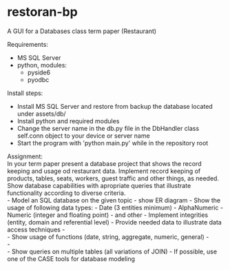 # restoran-bp
A GUI for a Databases class term paper (Restaurant)

Requirements:</br>
- MS SQL Server</br>
- python, modules:</br>
  - pyside6</br>
  - pyodbc</br>
  
Install steps:</br>
- Install MS SQL Server and restore from backup 
  the database located under assets/db/ 
- Install python and required modules
- Change the server name in the db.py file in the DbHandler 
  class self.conn object to your device or server name
- Start the program with 'python main.py' while in the
  repository root

Assignment:</br>
    In your term paper present a database project that shows the record</br>
keeping and usage od restaurant data. Implement record keeping of 
products, tables, seats, workers, guest traffic and other things,
as needed.</br>
    Show database capabilities with apropriate queries that illustrate</br>
functionality according to diverse criteria.</br>
    -   Model an SQL database on the given topic - show ER diagram
    -   Show the usage of following data types:
        -   Date (3 entities minimum)
        -   AlphaNumeric
        -   Numeric (integer and floating point)
        -   and other
    -   Implement integrities (entity, domain and referential level)
    -   Provide needed data to illustrate data access techniques
    -   
    -   Show usage of functions (date, string, aggregate, numeric, general)
    -   
    -   
    -   Show queries on multiple tables (all variations of JOIN)
    -   If possible, use one of the CASE tools for database modeling
